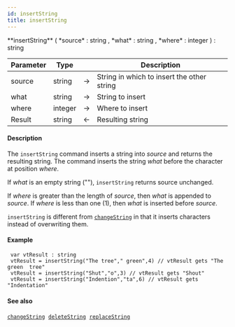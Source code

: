 ```yaml
---
id: insertString
title: insertString
---
```



<!-- REF #_command_.insertString.Syntax -->**insertString** ( *source* : string , *what* : string , *where* : integer ) : string<!-- END REF -->


<!-- REF #_command_.insertString.Params -->
|Parameter|Type||Description|
|---------|--- |:---:|------|
|source|string|&#8594;|String in which to insert the other string|
|what|string|&#8594;|String to insert|
|where|integer|&#8594;|Where to insert|
|Result|string|&#8592;|Resulting string|<!-- END REF -->

#### Description

The `insertString` command <!-- REF #_command_.insertString.Summary -->inserts a string into *source* and returns the resulting string<!-- END REF -->. The command inserts the string *what* before the character at position *where*.

If *what* is an empty string (""), `insertString` returns source unchanged.

If *where* is greater than the length of *source*, then *what* is appended to *source*. If *where* is less than one (1), then *what* is inserted before *source*.

`insertString` is different from [`changeString`](changeString.md) in that it inserts characters instead of overwriting them.

#### Example

```qs
 var vtResult : string
 vtResult = insertString("The tree"," green",4) // vtResult gets "The green  tree"
 vtResult = insertString("Shut","o",3) // vtResult gets "Shout"
 vtResult = insertString("Indention","ta",6) // vtResult gets "Indentation"

```

#### See also

[`changeString`](changeString.md)&nbsp; 
[`deleteString`](deleteString.md)&nbsp; 
[`replaceString`](replaceString.md)
